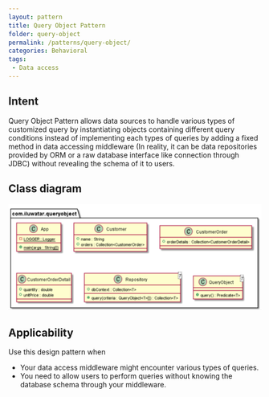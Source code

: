 ```yaml
---
layout: pattern
title: Query Object Pattern
folder: query-object
permalink: /patterns/query-object/
categories: Behavioral
tags:
 - Data access
---
```


## Intent
Query Object Pattern allows data sources to handle various types of customized query by instantiating objects containing different query conditions instead of implementing each types of queries by adding a fixed method in data accessing middleware (In reality, it can be data repositories provided by ORM or a raw database interface like connection through JDBC) without revealing the schema of it to users. 

## Class diagram
![alt text](./etc/query_object.PNG "Query Object Pattern")

## Applicability
Use this design pattern when

* Your data access middleware might encounter various types of queries.
* You need to allow users to perform queries without knowing the database schema through your middleware.
